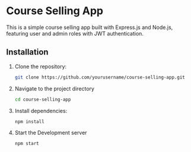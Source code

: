 # Course Selling App

This is a simple course selling app built with Express.js and Node.js, featuring user and admin roles with JWT authentication.

## Installation

1. Clone the repository:

   ```bash
   git clone https://github.com/yourusername/course-selling-app.git

2. Navigate to the project directory

    ```bash
    cd course-selling-app
3. Install dependencies:
    ```bash
    npm install
4. Start the Development server
    ```bash
    npm start
